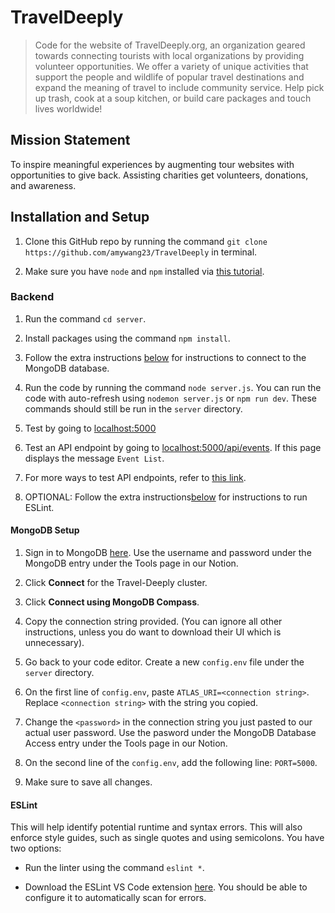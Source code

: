 # TravelDeeply

> Code for the website of TravelDeeply.org, an organization geared towards connecting tourists with local organizations by providing volunteer opportunities. We offer a variety of unique activities that support the people and wildlife of popular travel destinations and expand the meaning of travel to include community service. Help pick up trash, cook at a soup kitchen, or build care packages and touch lives worldwide!

## Mission Statement

To inspire meaningful experiences by augmenting tour websites with opportunities to give back. Assisting charities get volunteers, donations, and awareness.

## Installation and Setup

1. Clone this GitHub repo by running the command `git clone https://github.com/amywang23/TravelDeeply` in terminal.

2. Make sure you have `node` and `npm` installed via [this tutorial](https://docs.npmjs.com/downloading-and-installing-node-js-and-npm#using-a-node-installer-to-install-nodejs-and-npm).

### Backend

1. Run the command `cd server`.

2. Install packages using the command `npm install`.

3. Follow the extra instructions [below](#mongodb-setup) for instructions to connect to the MongoDB database.

4. Run the code by running the command `node server.js`. You can run the code with auto-refresh using `nodemon server.js` or `npm run dev`. These commands should still be run in the `server` directory.

5. Test by going to <localhost:5000>

6. Test an API endpoint by going to <localhost:5000/api/events>. If this page displays the message `Event List`.

7. For more ways to test API endpoints, refer to [this link](https://hackernoon.com/how-to-easily-use-curl-for-http-requests-db3249c5d4e6).

8. OPTIONAL: Follow the extra instructions[below](#eslint) for instructions to run ESLint.

#### MongoDB Setup

1. Sign in to MongoDB [here](https://account.mongodb.com/account/login). Use the username and password under the MongoDB entry under the Tools page in our Notion.

2. Click **Connect** for the Travel-Deeply cluster.

3. Click **Connect using MongoDB Compass**.

4. Copy the connection string provided. (You can ignore all other instructions, unless you do want to download their UI which is unnecessary).

5. Go back to your code editor. Create a new `config.env` file under the `server` directory.

6. On the first line of `config.env`, paste `ATLAS_URI=<connection string>`. Replace `<connection string>` with the string you copied.

7. Change the `<password>` in the connection string you just pasted to our actual user password. Use the pasword under the MongoDB Database Access entry under the Tools page in our Notion.

8. On the second line of the `config.env`, add the following line: `PORT=5000`.

9. Make sure to save all changes.

#### ESLint

This will help identify potential runtime and syntax errors. This will also enforce style guides, such as single quotes and using semicolons. You have two options:

* Run the linter using the command `eslint *`.

* Download the ESLint VS Code extension [here](https://marketplace.visualstudio.com/items?itemName=dbaeumer.vscode-eslint). You should be able to configure it to automatically scan for errors.
